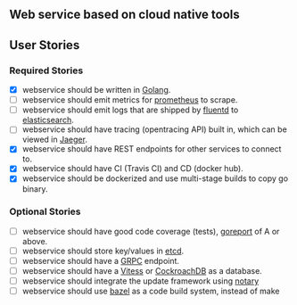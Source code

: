 ## Web service based on cloud native tools

## User Stories

### Required Stories
- [x] webservice should be written in [Golang](https://golang.org/).
- [ ] webservice should emit metrics for [prometheus](https://prometheus.io/) to scrape.
- [ ] webservice should emit logs that are shipped by [fluentd](https://www.fluentd.org/) to [elasticsearch](https://www.elastic.co/guide/en/elasticsearch/reference/current/index.html).
- [ ] webservice should have tracing (opentracing API) built in, which can be viewed in [Jaeger](http://jaeger.readthedocs.io/en/latest/).
- [x] webservice should have REST endpoints for other services to connect to.
- [x] webservice should have CI (Travis CI) and CD (docker hub).
- [x] webservice should be dockerized and use multi-stage builds to copy go binary.

### Optional Stories
- [ ] webservice should have good code coverage (tests), [goreport](https://goreportcard.com/) of A or above.
- [ ] webservice should store key/values in [etcd](https://coreos.com/etcd/docs/latest/).
- [ ] webservice should have a [GRPC](https://grpc.io/) endpoint.
- [ ] webservice should have a [Vitess](http://vitess.io/) or [CockroachDB](https://github.com/cockroachdb/cockroach) as a database.
- [ ] webservice should integrate the update framework using [notary](https://github.com/theupdateframework/notary)
- [ ] webservice should use [bazel](https://bazel.build/) as a code build system, instead of make
